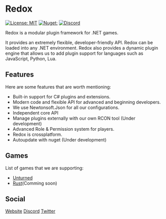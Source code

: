 # Redox 
[![License: MIT](https://img.shields.io/badge/License-MIT-yellow.svg)](https://opensource.org/licenses/MIT) 
[![Nuget:](https://img.shields.io/nuget/v/Redox)](https://www.nuget.org/packages/Redox/)
[![Discord](https://img.shields.io/discord/660131995619426310?label=discord&logo=Discord&logoColor=white)](https://discord.gg/TjfJypA)
       


Redox is a modular plugin framework for .NET games.

It provides an extremely flexible, developer-friendly API. Redox can be loaded into any .NET environment.
Redox also provides a dynamic plugin engine that allows us to add plugin support for languages such as JavaScript, Python, Lua.

## Features
Here are some features that are worth mentioning:
- Built-in support for C# plugins and extensions.
- Modern code and flexible API for advanced and beginning developers.
- We use Newtonsoft.Json for all our configurations.
- Independent core API
- Manage plugins externally with our own RCON tool (Under development)
- Advanced Role & Permission system for players.
- Redox is crossplatform.
- Autoupdate with nuget (Under development)


## Games
List of games that we are supporting:
- [Unturned](https://github.com/RedoxMod/Redox.Unturned)
- [Rust](https://github.com/RedoxMod/Redox.Unturned)(Comming soon)

## Social
[Website](https://redoxmodding.org)
[Discord](https://discord.gg/TjfJypA)
[Twitter](https://twitter.com/RedoxMod)
